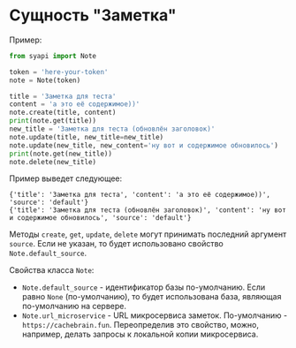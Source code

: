 # Сущность "Заметка"

Пример:
```python
from syapi import Note

token = 'here-your-token'
note = Note(token)

title = 'Заметка для теста'
content = 'а это её содержимое))'
note.create(title, content)
print(note.get(title))
new_title = 'Заметка для теста (обновлён заголовок)'
note.update(title, new_title=new_title)
note.update(new_title, new_content='ну вот и содержимое обновилось')
print(note.get(new_title))
note.delete(new_title)
```

Пример выведет следующее:
```plain
{'title': 'Заметка для теста', 'content': 'а это её содержимое))', 'source': 'default'}
{'title': 'Заметка для теста (обновлён заголовок)', 'content': 'ну вот и содержимое обновилось', 'source': 'default'}
```

Методы `create`, `get`, `update`, `delete` могут принимать последний аргумент `source`.
Если не указан, то будет использовано свойство `Note.default_source`.

Свойства класса `Note`:
- `Note.default_source` - идентификатор базы по-умолчанию. Если равно `None` (по-умолчанию),
  то будет использована база, являющая по-умолчанию на сервере.
- `Note.url_microservice` - URL микросервиса заметок. По-умолчанию - `https://cachebrain.fun`.
  Переопределив это свойство, можно, например, делать запросы к локальной копии микросервиса.
